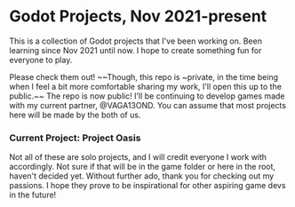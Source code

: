 # Godot Projects, Nov 2021-present

This is a collection of Godot projects that I've been working on.  Been learning since Nov 2021 until now.
I hope to create something fun for everyone to play.

Please check them out!  ~~Though, this repo is ~private, in the time being when I feel a bit more comfortable sharing my work,
I'll open this up to the public.~~
The repo is now public!  I'll be continuing to develop games made with my current partner, @VAGA13OND.
You can assume that most projects here will be made by the both of us.

### Current Project: Project Oasis

Not all of these are solo projects, and I will credit everyone I work with accordingly.  Not sure if that will be in the game folder or
here in the root, haven't decided yet.  Without further ado, thank you for checking out my passions.  I hope they prove to be inspirational
for other aspiring game devs in the future!
